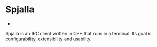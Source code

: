 # Spjalla
-
Spjalla is an IRC client written in C++ that runs in a terminal. Its goal is configurability, extensibility and usability.
